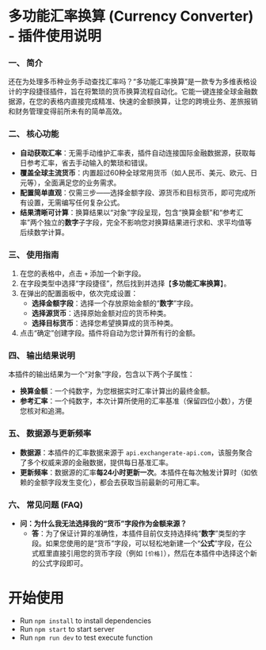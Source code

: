 # **多功能汇率换算 (Currency Converter) - 插件使用说明**

### **一、 简介**

还在为处理多币种业务手动查找汇率吗？“多功能汇率换算”是一款专为多维表格设计的字段捷径插件，旨在将繁琐的货币换算流程自动化。它能一键连接全球金融数据源，在您的表格内直接完成精准、快速的金额换算，让您的跨境业务、差旅报销和财务管理变得前所未有的简单高效。

### **二、 核心功能**

* **自动获取汇率**：无需手动维护汇率表，插件自动连接国际金融数据源，获取每日参考汇率，省去手动输入的繁琐和错误。
* **覆盖全球主流货币**：内置超过60种全球常用货币（如人民币、美元、欧元、日元等），全面满足您的业务需求。
* **配置简单直观**：仅需三步——选择金额字段、源货币和目标货币，即可完成所有设置，无需编写任何复杂公式。
* **结果清晰可计算**：换算结果以“对象”字段呈现，包含“换算金额”和“参考汇率”两个独立的**数字**子字段，完全不影响您对换算结果进行求和、求平均值等后续数学计算。

### **三、 使用指南**

1.  在您的表格中，点击 `+` 添加一个新字段。
2.  在字段类型中选择“字段捷径”，然后找到并选择【**多功能汇率换算**】。
3.  在弹出的配置面板中，依次完成设置：
    * **选择金额字段**：选择一个存放原始金额的“**数字**”字段。
    * **选择源货币**：选择原始金额对应的货币种类。
    * **选择目标货币**：选择您希望换算成的货币种类。
4.  点击“确定”创建字段。插件将自动为您计算所有行的金额。

### **四、 输出结果说明**

本插件的输出结果为一个“对象”字段，包含以下两个子属性：

* **换算金额**：一个纯数字，为您根据实时汇率计算出的最终金额。
* **参考汇率**：一个纯数字，本次计算所使用的汇率基准（保留四位小数），方便您核对和追溯。

### **五、 数据源与更新频率**

* **数据源**：本插件的汇率数据来源于 `api.exchangerate-api.com`，该服务聚合了多个权威来源的金融数据，提供每日基准汇率。
* **更新频率**：数据源的汇率**每24小时更新一次**。本插件在每次触发计算时（如依赖的金额字段发生变化），都会去获取当前最新的可用汇率。

### **六、 常见问题 (FAQ)**

* **问：为什么我无法选择我的“货币”字段作为金额来源？**
    * **答**：为了保证计算的准确性，本插件目前仅支持选择纯“**数字**”类型的字段。如果您使用的是“货币”字段，可以轻松地新建一个“**公式**”字段，在公式框里直接引用您的货币字段（例如 `[价格]`），然后在本插件中选择这个新的公式字段即可。

# 开始使用
- Run `npm install` to install dependencies
- Run `npm start` to start server
- Run `npm run dev` to test execute function
